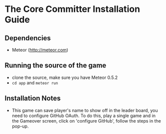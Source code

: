 # The Core Committer Installation Guide

## Dependencies
* Meteor (http://meteor.com)

## Running the source of the game
* clone the source, make sure you have Meteor 0.5.2
* ```cd app``` and ```meteor run```

## Installation Notes
* This game can save player's name to show off in the leader board, you need to configure GitHub OAuth. To do this,
play a single game and in the Gameover screen, click on 'configure GitHub', follow the steps in the pop-up.


